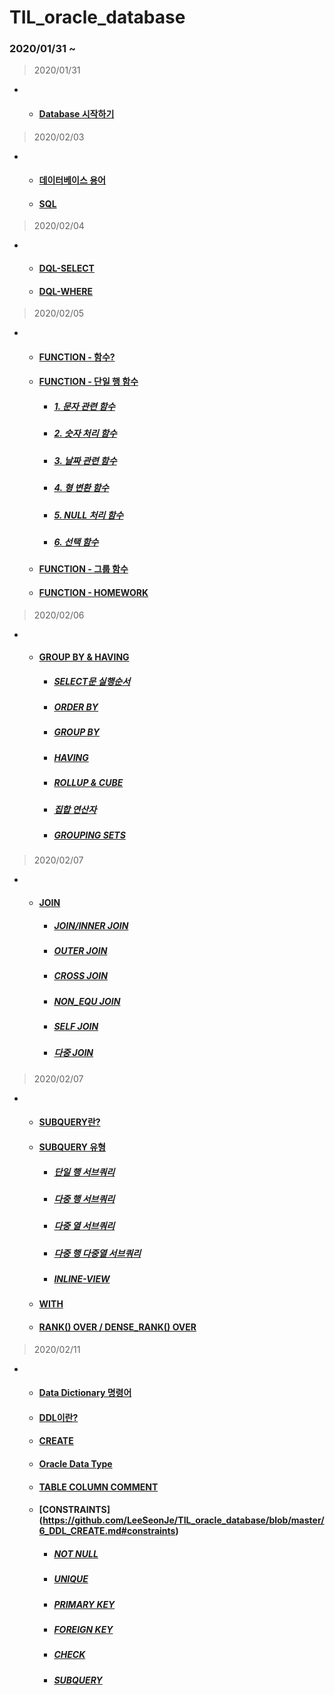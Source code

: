 # TIL_oracle_database
### 2020/01/31 ~
> 2020/01/31
+
  + #### [Database 시작하기](https://github.com/LeeSeonJe/TIL_oracle_database/blob/master/0_Start_Database.md#database-%EC%8B%9C%EC%9E%91%ED%95%98%EA%B8%B0)

> 2020/02/03
+
  + #### [데이터베이스 용어](https://github.com/LeeSeonJe/TIL_oracle_database/blob/master/0_Start_Database.md#%EB%8D%B0%EC%9D%B4%ED%84%B0%EB%B2%A0%EC%9D%B4%EC%8A%A4-%EC%9A%A9%EC%96%B4)
  + #### [SQL](https://github.com/LeeSeonJe/TIL_oracle_database/blob/master/0_Start_Database.md#sql)

>
> 2020/02/04
+
  + #### [DQL-SELECT](https://github.com/LeeSeonJe/TIL_oracle_database/blob/master/1_DQL.md#dql---select)
  + #### [DQL-WHERE](https://github.com/LeeSeonJe/TIL_oracle_database/blob/master/1_DQL.md#dql---where)
>
>2020/02/05
+
  + #### [FUNCTION - 함수?](https://github.com/LeeSeonJe/TIL_oracle_database/blob/master/2_FUNCTION.md#%ED%95%A8%EC%88%98)
  + #### [FUNCTION - 단일 행 함수](https://github.com/LeeSeonJe/TIL_oracle_database/blob/master/2_FUNCTION.md#%EB%8B%A8%EC%9D%BC-%ED%96%89-%ED%95%A8%EC%88%98)
    + ##### [1. 문자 관련 함수](https://github.com/LeeSeonJe/TIL_oracle_database/blob/master/2_FUNCTION.md#1-%EB%AC%B8%EC%9E%90-%EA%B4%80%EB%A0%A8-%ED%95%A8%EC%88%98)
    + ##### [2. 숫자 처리 함수](https://github.com/LeeSeonJe/TIL_oracle_database/blob/master/2_FUNCTION.md#2-%EC%88%AB%EC%9E%90-%EC%B2%98%EB%A6%AC-%ED%95%A8%EC%88%98)
    + ##### [3. 날짜 관련 함수](https://github.com/LeeSeonJe/TIL_oracle_database/blob/master/2_FUNCTION.md#3-%EB%82%A0%EC%A7%9C-%EA%B4%80%EB%A0%A8-%ED%95%A8%EC%88%98)
    + ##### [4. 형 변환 함수](https://github.com/LeeSeonJe/TIL_oracle_database/blob/master/2_FUNCTION.md#4-%ED%98%95-%EB%B3%80%ED%99%98-%ED%95%A8%EC%88%98)
    + ##### [5. NULL 처리 함수](https://github.com/LeeSeonJe/TIL_oracle_database/blob/master/2_FUNCTION.md#5-null-%EC%B2%98%EB%A6%AC-%ED%95%A8%EC%88%98)
    + ##### [6. 선택 함수](https://github.com/LeeSeonJe/TIL_oracle_database/blob/master/2_FUNCTION.md#6-%EC%84%A0%ED%83%9D-%ED%95%A8%EC%88%98)
  + #### [FUNCTION - 그룹 함수](https://github.com/LeeSeonJe/TIL_oracle_database/blob/master/2_FUNCTION.md#%EA%B7%B8%EB%A3%B9-%ED%95%A8%EC%88%98)
  + #### [FUNCTION - HOMEWORK](https://github.com/LeeSeonJe/TIL_oracle_database/blob/master/2_FUNCTION.md#homework)

>2020/02/06
+
  + #### [GROUP BY & HAVING](https://github.com/LeeSeonJe/TIL_oracle_database/blob/master/3_GROUPBY%20%26%20HAVING.md)
    + ##### [SELECT문 실행순서](https://github.com/LeeSeonJe/TIL_oracle_database/blob/master/3_GROUPBY%20%26%20HAVING.md#select%EB%AC%B8-%EC%8B%A4%ED%96%89%EC%88%9C%EC%84%9C)
    + ##### [ORDER BY](https://github.com/LeeSeonJe/TIL_oracle_database/blob/master/3_GROUPBY%20%26%20HAVING.md#order-by)
    + ##### [GROUP BY](https://github.com/LeeSeonJe/TIL_oracle_database/blob/master/3_GROUPBY%20%26%20HAVING.md#group-by)
    + ##### [HAVING](https://github.com/LeeSeonJe/TIL_oracle_database/blob/master/3_GROUPBY%20%26%20HAVING.md#having)
    + ##### [ROLLUP & CUBE](https://github.com/LeeSeonJe/TIL_oracle_database/blob/master/3_GROUPBY%20%26%20HAVING.md#rollup--cube)
    + ##### [집합 연산자](https://github.com/LeeSeonJe/TIL_oracle_database/blob/master/3_GROUPBY%20%26%20HAVING.md#%EC%A7%91%ED%95%A9-%EC%97%B0%EC%82%B0%EC%9E%90)
    + ##### [GROUPING SETS](https://github.com/LeeSeonJe/TIL_oracle_database/blob/master/3_GROUPBY%20%26%20HAVING.md#grouping-sets)
    
>2020/02/07
+ 
  + #### [JOIN](https://github.com/LeeSeonJe/TIL_oracle_database/blob/master/4_JOIN.md)
    + ##### [JOIN/INNER JOIN](https://github.com/LeeSeonJe/TIL_oracle_database/blob/master/4_JOIN.md#joininner-join)
    + ##### [OUTER JOIN](https://github.com/LeeSeonJe/TIL_oracle_database/blob/master/4_JOIN.md#outer-join)
    + ##### [CROSS JOIN](https://github.com/LeeSeonJe/TIL_oracle_database/blob/master/4_JOIN.md#cross-join)
    + ##### [NON_EQU JOIN](https://github.com/LeeSeonJe/TIL_oracle_database/blob/master/4_JOIN.md#non_equ-join)
    + ##### [SELF JOIN](https://github.com/LeeSeonJe/TIL_oracle_database/blob/master/4_JOIN.md#self-join)
    + ##### [다중 JOIN](https://github.com/LeeSeonJe/TIL_oracle_database/blob/master/4_JOIN.md#%EB%8B%A4%EC%A4%91-join)
  
>2020/02/07
+
  + #### [SUBQUERY란?](https://github.com/LeeSeonJe/TIL_oracle_database/blob/master/5_SUBQUERY.md#subquery-1)
  + #### [SUBQUERY 유형](https://github.com/LeeSeonJe/TIL_oracle_database/blob/master/5_SUBQUERY.md#subquery-%EC%9C%A0%ED%98%95)
    + ##### [단일 행 서브쿼리](https://github.com/LeeSeonJe/TIL_oracle_database/blob/master/5_SUBQUERY.md#1-%EB%8B%A8%EC%9D%BC%ED%96%89-%EC%84%9C%EB%B8%8C%EC%BF%BC%EB%A6%AC)
    + ##### [다중 행 서브쿼리](https://github.com/LeeSeonJe/TIL_oracle_database/blob/master/5_SUBQUERY.md#2-%EB%8B%A4%EC%A4%91-%ED%96%89-%EC%84%9C%EB%B8%8C%EC%BF%BC%EB%A6%AC)
    + ##### [다중 열 서브쿼리](https://github.com/LeeSeonJe/TIL_oracle_database/blob/master/5_SUBQUERY.md#3-%EB%8B%A4%EC%A4%91-%EC%97%B4-%EC%84%9C%EB%B8%8C%EC%BF%BC%EB%A6%AC)
    + ##### [다중 행 다중열 서브쿼리](https://github.com/LeeSeonJe/TIL_oracle_database/blob/master/5_SUBQUERY.md#4-%EB%8B%A4%EC%A4%91-%ED%96%89-%EB%8B%A4%EC%A4%91-%EC%97%B4-%EC%84%9C%EB%B8%8C%EC%BF%BC%EB%A6%AC)
    + ##### [INLINE-VIEW](https://github.com/LeeSeonJe/TIL_oracle_database/blob/master/5_SUBQUERY.md#7-inline-view)
  + #### [WITH](https://github.com/LeeSeonJe/TIL_oracle_database/blob/master/5_SUBQUERY.md#with)
  + #### [RANK() OVER / DENSE_RANK() OVER](https://github.com/LeeSeonJe/TIL_oracle_database/blob/master/5_SUBQUERY.md#rank-over--dense_rank-over)

>2020/02/11
+
  + #### [Data Dictionary 명령어](https://github.com/LeeSeonJe/TIL_oracle_database/blob/master/6_DDL_CREATE.md#data-dictionary-%EB%AA%85%EB%A0%B9%EC%96%B4)
  + #### [DDL이란?](https://github.com/LeeSeonJe/TIL_oracle_database/blob/master/6_DDL_CREATE.md#ddl)
  + #### [CREATE](https://github.com/LeeSeonJe/TIL_oracle_database/blob/master/6_DDL_CREATE.md#create)
  + #### [Oracle Data Type](https://github.com/LeeSeonJe/TIL_oracle_database/blob/master/6_DDL_CREATE.md#oracle-data-type)
  + #### [TABLE COLUMN COMMENT](https://github.com/LeeSeonJe/TIL_oracle_database/blob/master/6_DDL_CREATE.md#table-column-comment)
  + #### [CONSTRAINTS] (https://github.com/LeeSeonJe/TIL_oracle_database/blob/master/6_DDL_CREATE.md#constraints)
    + ##### [NOT NULL](https://github.com/LeeSeonJe/TIL_oracle_database/blob/master/6_DDL_CREATE.md#not-null)
    + ##### [UNIQUE](https://github.com/LeeSeonJe/TIL_oracle_database/blob/master/6_DDL_CREATE.md#unique)
    + ##### [PRIMARY KEY](https://github.com/LeeSeonJe/TIL_oracle_database/blob/master/6_DDL_CREATE.md#primary-key)
    + ##### [FOREIGN KEY](https://github.com/LeeSeonJe/TIL_oracle_database/blob/master/6_DDL_CREATE.md#foreign-key)
    + ##### [CHECK](https://github.com/LeeSeonJe/TIL_oracle_database/blob/master/6_DDL_CREATE.md#check)
    + ##### [SUBQUERY](https://github.com/LeeSeonJe/TIL_oracle_database/blob/master/6_DDL_CREATE.md#subquery)
    
  
